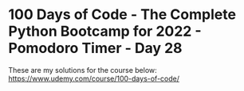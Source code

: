 # 100 Days of Code - The Complete Python Bootcamp for 2022 - Pomodoro Timer - Day 28

These are my solutions for the course below:<br>
https://www.udemy.com/course/100-days-of-code/<br>